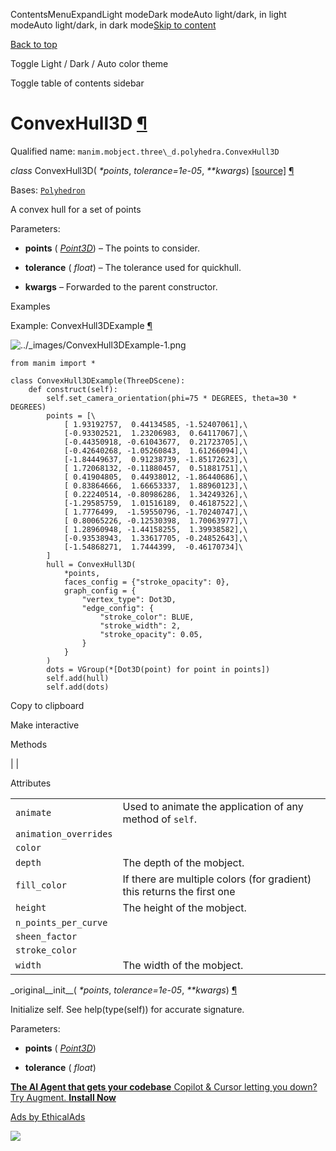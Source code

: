 ContentsMenuExpandLight modeDark modeAuto light/dark, in light modeAuto light/dark, in dark mode[Skip to content](https://docs.manim.community/en/stable/reference/manim.mobject.three_d.polyhedra.ConvexHull3D.html#furo-main-content)

[Back to top](https://docs.manim.community/en/stable/reference/manim.mobject.three_d.polyhedra.ConvexHull3D.html#)

Toggle Light / Dark / Auto color theme

Toggle table of contents sidebar

# ConvexHull3D [¶](https://docs.manim.community/en/stable/reference/manim.mobject.three_d.polyhedra.ConvexHull3D.html\#convexhull3d "Link to this heading")

Qualified name: `manim.mobject.three\_d.polyhedra.ConvexHull3D`

_class_ ConvexHull3D( _\*points_, _tolerance=1e-05_, _\*\*kwargs_) [\[source\]](https://docs.manim.community/en/stable/_modules/manim/mobject/three_d/polyhedra.html#ConvexHull3D) [¶](https://docs.manim.community/en/stable/reference/manim.mobject.three_d.polyhedra.ConvexHull3D.html#manim.mobject.three_d.polyhedra.ConvexHull3D "Link to this definition")

Bases: [`Polyhedron`](https://docs.manim.community/en/stable/reference/manim.mobject.three_d.polyhedra.Polyhedron.html#manim.mobject.three_d.polyhedra.Polyhedron "manim.mobject.three_d.polyhedra.Polyhedron")

A convex hull for a set of points

Parameters:

- **points** ( [_Point3D_](https://docs.manim.community/en/stable/reference/manim.typing.html#manim.typing.Point3D "manim.typing.Point3D")) – The points to consider.

- **tolerance** ( _float_) – The tolerance used for quickhull.

- **kwargs** – Forwarded to the parent constructor.


Examples

Example: ConvexHull3DExample [¶](https://docs.manim.community/en/stable/reference/manim.mobject.three_d.polyhedra.ConvexHull3D.html#convexhull3dexample)

![../_images/ConvexHull3DExample-1.png](https://docs.manim.community/en/stable/_images/ConvexHull3DExample-1.png)

```
from manim import *

class ConvexHull3DExample(ThreeDScene):
    def construct(self):
        self.set_camera_orientation(phi=75 * DEGREES, theta=30 * DEGREES)
        points = [\
            [ 1.93192757,  0.44134585, -1.52407061],\
            [-0.93302521,  1.23206983,  0.64117067],\
            [-0.44350918, -0.61043677,  0.21723705],\
            [-0.42640268, -1.05260843,  1.61266094],\
            [-1.84449637,  0.91238739, -1.85172623],\
            [ 1.72068132, -0.11880457,  0.51881751],\
            [ 0.41904805,  0.44938012, -1.86440686],\
            [ 0.83864666,  1.66653337,  1.88960123],\
            [ 0.22240514, -0.80986286,  1.34249326],\
            [-1.29585759,  1.01516189,  0.46187522],\
            [ 1.7776499,  -1.59550796, -1.70240747],\
            [ 0.80065226, -0.12530398,  1.70063977],\
            [ 1.28960948, -1.44158255,  1.39938582],\
            [-0.93538943,  1.33617705, -0.24852643],\
            [-1.54868271,  1.7444399,  -0.46170734]\
        ]
        hull = ConvexHull3D(
            *points,
            faces_config = {"stroke_opacity": 0},
            graph_config = {
                "vertex_type": Dot3D,
                "edge_config": {
                    "stroke_color": BLUE,
                    "stroke_width": 2,
                    "stroke_opacity": 0.05,
                }
            }
        )
        dots = VGroup(*[Dot3D(point) for point in points])
        self.add(hull)
        self.add(dots)

```

Copy to clipboard

Make interactive

Methods

|
|

Attributes

|     |     |
| --- | --- |
| `animate` | Used to animate the application of any method of `self`. |
| `animation_overrides` |  |
| `color` |  |
| `depth` | The depth of the mobject. |
| `fill_color` | If there are multiple colors (for gradient) this returns the first one |
| `height` | The height of the mobject. |
| `n_points_per_curve` |  |
| `sheen_factor` |  |
| `stroke_color` |  |
| `width` | The width of the mobject. |

\_original\_\_init\_\_( _\*points_, _tolerance=1e-05_, _\*\*kwargs_) [¶](https://docs.manim.community/en/stable/reference/manim.mobject.three_d.polyhedra.ConvexHull3D.html#manim.mobject.three_d.polyhedra.ConvexHull3D._original__init__ "Link to this definition")

Initialize self. See help(type(self)) for accurate signature.

Parameters:

- **points** ( [_Point3D_](https://docs.manim.community/en/stable/reference/manim.typing.html#manim.typing.Point3D "manim.typing.Point3D"))

- **tolerance** ( _float_)


[**The AI Agent that gets your codebase** Copilot & Cursor letting you down? Try Augment. **Install Now**](https://server.ethicalads.io/proxy/click/8458/019600f4-c436-74f3-916f-35c3186d4d9d/)

[Ads by EthicalAds](https://www.ethicalads.io/advertisers/?ref=ea-text)

![](https://server.ethicalads.io/proxy/view/8458/019600f4-c436-74f3-916f-35c3186d4d9d/)